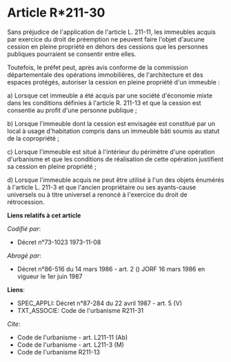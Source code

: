 # Article R*211-30

Sans préjudice de l'application de l'article L. 211-11, les immeubles acquis par exercice du droit de préemption ne peuvent
faire l'objet d'aucune cession en pleine propriété en dehors des cessions que les personnes publiques pourraient se consentir
entre elles.

Toutefois, le préfet peut, après avis conforme de la commission départementale des opérations immobilières, de l'architecture
et des espaces protégés, autoriser la cession en pleine propriété d'un immeuble :

a) Lorsque cet immeuble a été acquis par une société d'économie mixte dans les conditions définies à l'article R. 211-13 et
que la cession est consentie au profit d'une personne publique ;

b) Lorsque l'immeuble dont la cession est envisagée est constitué par un local à usage d'habitation compris dans un immeuble
bâti soumis au statut de la copropriété ;

c) Lorsque l'immeuble est situé à l'intérieur du périmètre d'une opération d'urbanisme et que les conditions de réalisation
de cette opération justifient sa cession en pleine propriété ;

d) Lorsque l'immeuble acquis ne peut être utilisé à l'un des objets énumérés à l'article L. 211-3 et que l'ancien
propriétaire ou ses ayants-cause universels ou à titre universel a renoncé à l'exercice du droit de rétrocession.

**Liens relatifs à cet article**

_Codifié par_:

  - Décret n°73-1023 1973-11-08

_Abrogé par_:

  - Décret n°86-516 du 14 mars 1986 - art. 2 () JORF 16 mars 1986 en vigueur le   1er juin 1987

**Liens**:

  - SPEC_APPLI: Décret n°87-284 du 22 avril 1987 - art. 5 (V)
  - TXT_ASSOCIE: Code de l'urbanisme R211-31

_Cite_:

  - Code de l'urbanisme - art. L211-11 (Ab)
  - Code de l'urbanisme - art. L211-3 (M)
  - Code de l'urbanisme R211-13
